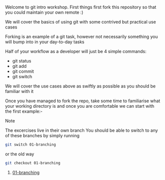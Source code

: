 Welcome to git intro workshop. First things first fork this repository so that you could maintain your own remote :)

We will cover the basics of using git with some contrived but practical use cases

Forking is an example of a git task, however not necessarily something you will bump into in your day-to-day tasks

Half of your workflow as a developer will just be 4 simple commands:

- git status
- git add
- git commit
- git switch

We will cover the use cases above as swiftly as possible as you should be familiar with it

Once you have managed to fork the repo, take some time to familiarise what your working directory is and once you are comfortable we can start with the first example:-

> [!NOTE]
> The excercises live in their own branch
> You should be able to switch to any of these branches by simply running
>
> ```bash
> git switch 01-branching
> ```
>
> or the old way
>
> ```bash
> git checkout 01-branching
> ```

1. [01-branching](https://github.com/akmaluddin/git_git/tree/01-branching)
